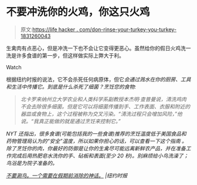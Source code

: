 # 不要冲洗你的火鸡，你这只火鸡

> 原文:[https://life hacker . com/don-rinse-your-turkey-you-turkey-1831260043](https://lifehacker.com/dont-rinse-your-turkey-you-turkey-1831260043)

生禽肉有点恶心，但是冲洗一下也不会让它变得更恶心。虽然给你的假日火鸡洗一洗是许多食谱的第一步，但这样做实际上弊大于利。

Watch

根据纽约时报的说法，它不会杀死任何病原体，但它*会通过溅水在你的厨房、工具和生活中传播它。到底是什么杀死了细菌？烹饪您的食物:*

> *北卡罗来纳州立大学农业和人类科学系副教授本杰明·查普曼说，清洗鸡肉不会去除很多细菌。但是它可以将细菌传播到手、工作表面、衣服和附近的器皿或食物上，这个过程被称为交叉污染。“清洗过程只会增加风险，”他说。“我真正能做的就是通过烹饪来控制它。”*

*NYT 还指出，很多食谱(可能包括我的一些食谱)推荐的烹饪温度低于美国食品和药物管理局认为的“安全”温度，所以如果你担心的话，可以查看一下这个指南 。除了烹饪你的肉，你最好的防御是让你的生禽尽可能远离新鲜农产品，并在准备工作完成后用热肥皂水洗你的手、砧板和表面(至少 20 秒)。别麻烦给小鸟洗澡了；鸟浴是为院子准备的。*

*[不要涮鸟。一个需要在假期前消除的神话。](https://www.nytimes.com/2018/12/20/well/eat/turkey-chicken-poultry-food-poisoning-washing-rinsing-vegetables-fruits-food-safety.html) |纽约时报*
